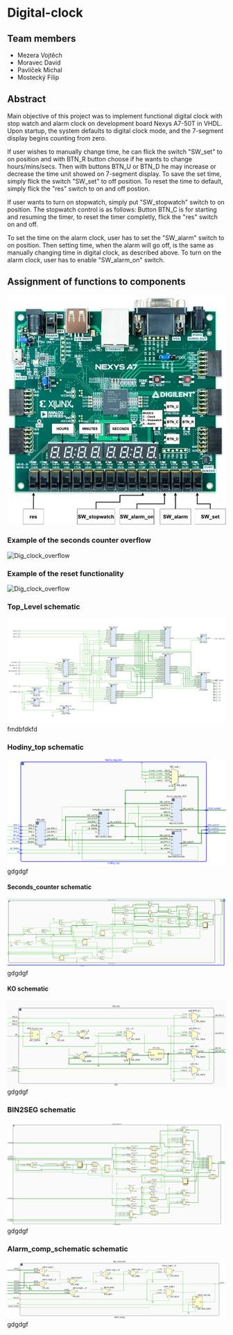 # Digital-clock

## Team members
* Mezera Vojtěch
* Moravec David
* Pavlíček Michal
* Mostecký Filip

## Abstract
Main objective of this project was to implement functional digital clock with stop watch and alarm clock on development board Nexys A7-50T in VHDL. Upon startup, the system defaults to digital clock mode, and the 7-segment display begins counting from zero.

If user wishes to manually change time, he can flick the switch "SW_set" to on position and with BTN_R button choose if he wants to change hours/mins/secs. Then with buttons BTN_U or BTN_D he may increase or decrease the time unit showed on 7-segment display. To save the set time, simply flick the switch "SW_set" to off position. To reset the time to default, simply flick the "res" switch to on and off postion.

If user wants to turn on stopwatch, simply put "SW_stopwatch" switch to on position. The stopwatch control is as follows: Button BTN_C is for starting and resuming the timer, to reset the timer completly, flick the "res" switch on and off.

To set the time on the alarm clock, user has to set the "SW_alarm" switch to on position. Then setting time, when the alarm will go off, is the same as manually changing time in digital clock, as described above. To turn on the alarm clock, user has to enable "SW_alarm_on" switch.

## Assignment of functions to components 
![Nexys_board](images/Nexys.drawio.png)

### Example of the seconds counter overflow
![Dig_clock_overflow](images/Dig_clock_overflow.gif)
### Example of the reset functionality
![Dig_clock_overflow](images/Dig_clock_reset_functionality.gif)



### Top_Level schematic
![TopLevel](images/top_level_schematic.png)
fmdbfdkfd

### Hodiny_top schematic
![Hodiny_top](images/hodiny_top_schematic.png)
gdgdgf

#### Seconds_counter schematic
![Seconds_counter](images/seconds_counter.png)
gdgdgf

#### KO schematic
![KO](images/KO_schematic.png)
gdgdgf

### BIN2SEG schematic
![bin2seg](images/bin2seg_schematic.png)
gdgdgf

### Alarm_comp_schematic schematic
![Alarm_comp](images/ala_comp_schematic.png)
gdgdgf
